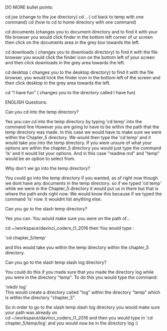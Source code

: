 DO MORE bullet points:

cd joe        (change to the joe directory)
cd ..          ( cd back to temp with one command)
cd     (how to cd to home directory with one command)

cd documents       (changes you to document directory and
to find it with your file browser you would click finder
in the bottom left corner of ur screen  then click
on the documents area in the grey box towards the  left.


cd downloads   ( changes you to downloads directory)
to find it with the file browser you would click
the finder icon on the bottom left of your screen and then
click downloads in the grey area towards the left.

cd desktop       ( changes you to the desktop directory)
to find it with the file browser, you would lcick the finder icon in the 
bottom left of the screen and then click desktop in the grey area towards the left.


cd "I have fun"   ( changes you to the directory called I have fun)



ENGLISH Questions:

Can you cd into the temp directory?

Yes you can cd into the temp directory by typing 
'cd temp' into the command line
However you are going to have to be within the path that the temp directory was made.
In this case we would have to make sure we were within the Chapter_5 directory.
We would then type the 'cd temp' and it would take you into the temp directory.  If
you were unsure of what your options are within the chapter_5 directory you would
just type the command 'ls'  and it would list your options.
And in this case  "readme.md" and "temp" would be an option to select from.

Why don't we go into the temp directory?

You could go into the temp directory if you wanted, as of right now though we dont
have any documents in the temp directory.  so if we typed 'cd temp' while we
were in the Chapter_5 directory it would put us in there but that is where the 
path ends right now. We would know this because if we typed the command 'ls' now. 
it wouldnt list anything else.


Can you go to the slash temp directory?

Yes you can. You would make sure you were on the path of...

cd ~/workspace/davinci_coders_t1_2016 
 then You would type    :
 
'cd chapter_5/temp'

and this would take you within the temp directory within the chapter_5 directory.


Can you go to the slash temp slash log directory?

You could do this if you made sure that you made the directory log
while you were in the directory "temp". To do this you would type the command:
 
'mkdir log'     
This would create a directory called "log" within the directory "temp" which is
within the directory "chapter_5".

So in order to go to the slash temp slash log directory you would make sure your path
was already on   
cd ~/workspace/davinci_coders_t1_2016
and then you would type in
'cd chapter_5/temp/log'
and you would now be in the directory log   :)



